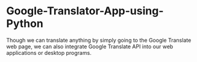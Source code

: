 # Google-Translator-App-using-Python
 Though we can translate anything by simply going to the Google Translate web page, we can also integrate Google Translate API into our web applications or desktop programs.
 
